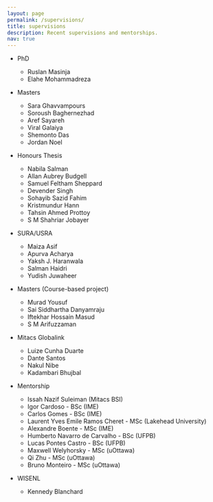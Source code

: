 ```yaml
---
layout: page
permalink: /supervisions/
title: supervisions
description: Recent supervisions and mentorships.
nav: true
---
```


* PhD
  * Ruslan Masinja
  * Elahe Mohammadreza

* Masters
  * Sara Ghavvampours
  * Soroush Baghernezhad
  * Aref Sayareh
  * Viral Galaiya
  * Shemonto Das
  * Jordan Noel

* Honours Thesis
  * Nabila Salman
  * Allan Aubrey Budgell
  * Samuel Feltham Sheppard
  * Devender Singh
  * Sohayib Sazid Fahim
  * Kristmundur Hann
  * Tahsin Ahmed Prottoy
  * S M Shahriar Jobayer

* SURA/USRA
  * Maiza Asif 
  * Apurva Acharya
  * Yaksh J. Haranwala
  * Salman Haidri
  * Yudish Juwaheer

* Masters (Course-based project)
  * Murad Yousuf 
  * Sai Siddhartha Danyamraju
  * Iftekhar Hossain Masud
  * S M Arifuzzaman

* Mitacs Globalink
  * Luize Cunha Duarte
  * Dante Santos
  * Nakul Nibe
  * Kadambari Bhujbal

* Mentorship
  * Issah Nazif Suleiman (Mitacs BSI)
  * Igor Cardoso - BSc (IME)
  * Carlos Gomes - BSc (IME)
  * Laurent Yves Emile Ramos Cheret - MSc (Lakehead University) 
  * Alexandre Boente - MSc (IME)
  * Humberto Navarro de Carvalho - BSc (UFPB)
  * Lucas Pontes Castro - BSc (UFPB)
  * Maxwell Welyhorsky - MSc (uOttawa)
  * Qi Zhu - MSc (uOttawa)
  * Bruno Monteiro - MSc (uOttawa)

* WISENL
  * Kennedy Blanchard


